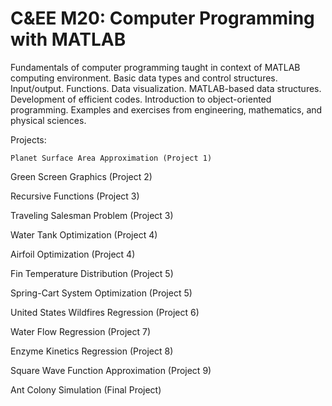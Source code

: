 # C&EE M20: Computer Programming with MATLAB
Fundamentals of computer programming taught in context of MATLAB computing environment. Basic data types and control structures. Input/output. Functions. Data visualization. MATLAB-based data structures. Development of efficient codes. Introduction to object-oriented programming. Examples and exercises from engineering, mathematics, and physical sciences.

Projects:

	Planet Surface Area Approximation (Project 1)

Green Screen Graphics (Project 2)

Recursive Functions (Project 3)

Traveling Salesman Problem (Project 3)

Water Tank Optimization (Project 4)

Airfoil Optimization (Project 4)

Fin Temperature Distribution (Project 5)

Spring-Cart System Optimization (Project 5)

United States Wildfires Regression (Project 6)

Water Flow Regression (Project 7)

Enzyme Kinetics Regression (Project 8)

Square Wave Function Approximation (Project 9)

Ant Colony Simulation (Final Project)
